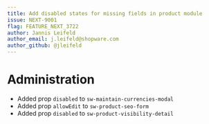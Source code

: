 ```yaml
---
title: Add disabled states for missing fields in product module
issue: NEXT-9001
flag: FEATURE_NEXT_3722
author: Jannis Leifeld
author_email: j.leifeld@shopware.com 
author_github: @jleifeld
---
```

# Administration
* Added prop `disabled` to `sw-maintain-currencies-modal`
* Added prop `allowEdit` to `sw-product-seo-form`
* Added prop `disabled` to `sw-product-visibility-detail`
